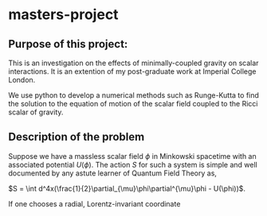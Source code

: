 # masters-project
## Purpose of this project: 
This is an investigation on the effects of minimally-coupled gravity on scalar interactions. It is an extention of my post-graduate work at Imperial College London.

We use python to develop a numerical methods such as Runge-Kutta to find the solution to the equation of motion of the scalar field coupled to the Ricci scalar of gravity. 

## Description of the problem

Suppose we have a massless scalar field $\phi$ in Minkowski spacetime with an associated potential $U(\phi)$. The action $S$ for such a system is simple and well documented by any astute learner of Quantum Field Theory as, 

$S = \int d^4x(\frac{1}{2}\partial_{\mu}\phi\partial^{\mu}\phi - U(\phi))$. 

If one chooses a radial, Lorentz-invariant coordinate
